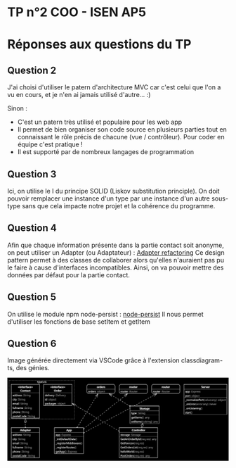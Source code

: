 # TP n°2 COO - ISEN AP5
# Réponses aux questions du TP

## Question 2

J'ai choisi d'utiliser le patern d'architecture MVC car c'est celui que l'on a vu en cours, et je n'en ai jamais utilisé d'autre... :)

Sinon :
- C'est un patern très utilisé et populaire pour les web app
- Il permet de bien organiser son code source en plusieurs parties tout en connaissant le rôle précis de chacune (vue / contrôleur). Pour coder en équipe c'est pratique !
- Il est supporté par de nombreux langages de programmation

## Question 3

Ici, on utilise le I du principe SOLID (Liskov substitution principle).
On doit pouvoir remplacer une instance d'un type par une instance d'un autre sous-type sans que cela impacte notre projet et la cohérence du programme.

## Question 4

Afin que chaque information présente dans la partie contact soit anonyme, on peut utiliser un Adapter (ou Adaptateur) :
[Adapter refactoring](https://refactoring.guru/fr/design-patterns/adapter)
Ce design pattern permet à des classes de collaborer alors qu'elles n'auraient pas pu le faire à cause d'interfaces incompatibles.
Ainsi, on va pouvoir mettre des données par défaut pour la partie contact.

## Question 5

On utilise le module npm node-persist :
[node-persist](https://www.npmjs.com/package/node-persist)
Il nous permet d'utiliser les fonctions de base setItem et getItem

## Question 6

Image générée directement via VSCode grâce à l'extension classdiagram-ts, des génies.

![](./q6-TP2-COO-finalClassDiagram.png)
